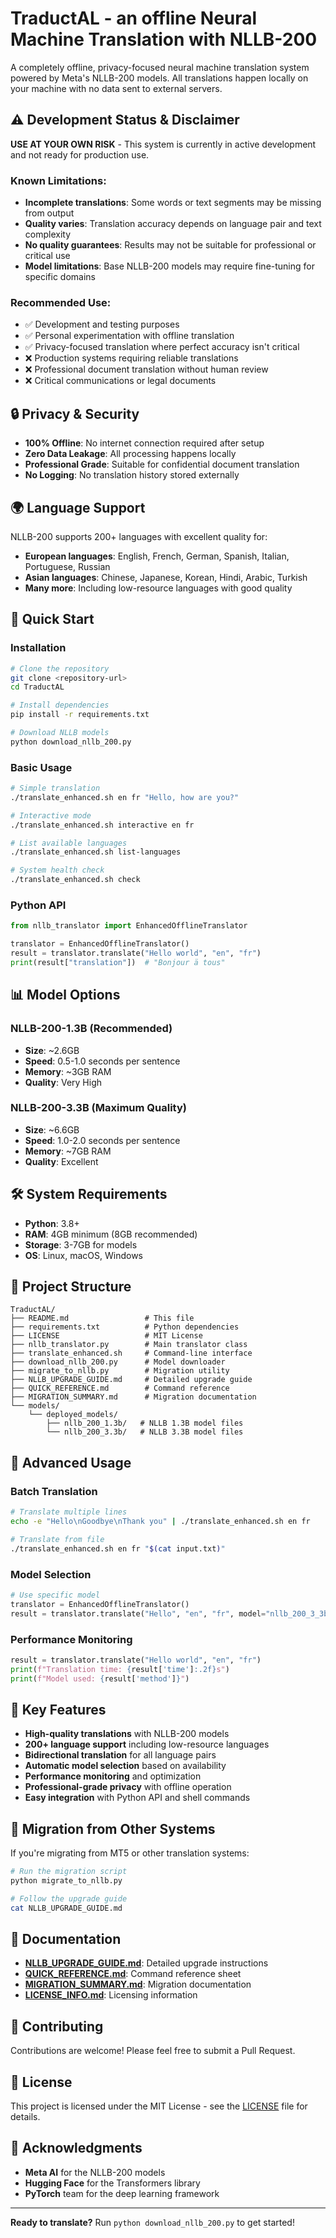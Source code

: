 # TraductAL - an offline Neural Machine Translation with NLLB-200

A completely offline, privacy-focused neural machine translation system powered by Meta's NLLB-200 models. All translations happen locally on your machine with no data sent to external servers.

## ⚠️ Development Status & Disclaimer

**USE AT YOUR OWN RISK** - This system is currently in active development and not ready for production use.

### Known Limitations:
- **Incomplete translations**: Some words or text segments may be missing from output
- **Quality varies**: Translation accuracy depends on language pair and text complexity  
- **No quality guarantees**: Results may not be suitable for professional or critical use
- **Model limitations**: Base NLLB-200 models may require fine-tuning for specific domains

### Recommended Use:
- ✅ Development and testing purposes
- ✅ Personal experimentation with offline translation
- ✅ Privacy-focused translation where perfect accuracy isn't critical
- ❌ Production systems requiring reliable translations
- ❌ Professional document translation without human review
- ❌ Critical communications or legal documents

## 🔒 Privacy & Security
- **100% Offline**: No internet connection required after setup
- **Zero Data Leakage**: All processing happens locally
- **Professional Grade**: Suitable for confidential document translation
- **No Logging**: No translation history stored externally

## 🌍 Language Support

NLLB-200 supports 200+ languages with excellent quality for:
- **European languages**: English, French, German, Spanish, Italian, Portuguese, Russian
- **Asian languages**: Chinese, Japanese, Korean, Hindi, Arabic, Turkish
- **Many more**: Including low-resource languages with good quality

## 🚀 Quick Start

### Installation
```bash
# Clone the repository
git clone <repository-url>
cd TraductAL

# Install dependencies
pip install -r requirements.txt

# Download NLLB models
python download_nllb_200.py
```

### Basic Usage
```bash
# Simple translation
./translate_enhanced.sh en fr "Hello, how are you?"

# Interactive mode
./translate_enhanced.sh interactive en fr

# List available languages
./translate_enhanced.sh list-languages

# System health check
./translate_enhanced.sh check
```

### Python API
```python
from nllb_translator import EnhancedOfflineTranslator

translator = EnhancedOfflineTranslator()
result = translator.translate("Hello world", "en", "fr")
print(result["translation"])  # "Bonjour ä tous"
```

## 📊 Model Options

### NLLB-200-1.3B (Recommended)
- **Size**: ~2.6GB
- **Speed**: 0.5-1.0 seconds per sentence
- **Memory**: ~3GB RAM
- **Quality**: Very High

### NLLB-200-3.3B (Maximum Quality)
- **Size**: ~6.6GB  
- **Speed**: 1.0-2.0 seconds per sentence
- **Memory**: ~7GB RAM
- **Quality**: Excellent

## 🛠️ System Requirements

- **Python**: 3.8+
- **RAM**: 4GB minimum (8GB recommended)
- **Storage**: 3-7GB for models
- **OS**: Linux, macOS, Windows

## 📁 Project Structure

```
TraductAL/
├── README.md                 # This file
├── requirements.txt          # Python dependencies
├── LICENSE                   # MIT License
├── nllb_translator.py        # Main translator class
├── translate_enhanced.sh     # Command-line interface
├── download_nllb_200.py      # Model downloader
├── migrate_to_nllb.py        # Migration utility
├── NLLB_UPGRADE_GUIDE.md     # Detailed upgrade guide
├── QUICK_REFERENCE.md        # Command reference
├── MIGRATION_SUMMARY.md      # Migration documentation
└── models/
    └── deployed_models/
        ├── nllb_200_1.3b/   # NLLB 1.3B model files
        └── nllb_200_3.3b/   # NLLB 3.3B model files
```

## 🔧 Advanced Usage

### Batch Translation
```bash
# Translate multiple lines
echo -e "Hello\nGoodbye\nThank you" | ./translate_enhanced.sh en fr

# Translate from file
./translate_enhanced.sh en fr "$(cat input.txt)"
```

### Model Selection
```python
# Use specific model
translator = EnhancedOfflineTranslator()
result = translator.translate("Hello", "en", "fr", model="nllb_200_3_3b")
```

### Performance Monitoring
```python
result = translator.translate("Hello world", "en", "fr")
print(f"Translation time: {result['time']:.2f}s")
print(f"Model used: {result['method']}")
```

## 🌟 Key Features

- **High-quality translations** with NLLB-200 models
- **200+ language support** including low-resource languages
- **Bidirectional translation** for all language pairs
- **Automatic model selection** based on availability
- **Performance monitoring** and optimization
- **Professional-grade privacy** with offline operation
- **Easy integration** with Python API and shell commands

## 🔄 Migration from Other Systems

If you're migrating from MT5 or other translation systems:

```bash
# Run the migration script
python migrate_to_nllb.py

# Follow the upgrade guide
cat NLLB_UPGRADE_GUIDE.md
```

## 📖 Documentation

- **[NLLB_UPGRADE_GUIDE.md](NLLB_UPGRADE_GUIDE.md)**: Detailed upgrade instructions
- **[QUICK_REFERENCE.md](QUICK_REFERENCE.md)**: Command reference sheet
- **[MIGRATION_SUMMARY.md](MIGRATION_SUMMARY.md)**: Migration documentation
- **[LICENSE_INFO.md](LICENSE_INFO.md)**: Licensing information

## 🤝 Contributing

Contributions are welcome! Please feel free to submit a Pull Request.

## 📄 License

This project is licensed under the MIT License - see the [LICENSE](LICENSE) file for details.

## 🙏 Acknowledgments

- **Meta AI** for the NLLB-200 models
- **Hugging Face** for the Transformers library
- **PyTorch** team for the deep learning framework

---

**Ready to translate?** Run `python download_nllb_200.py` to get started!
